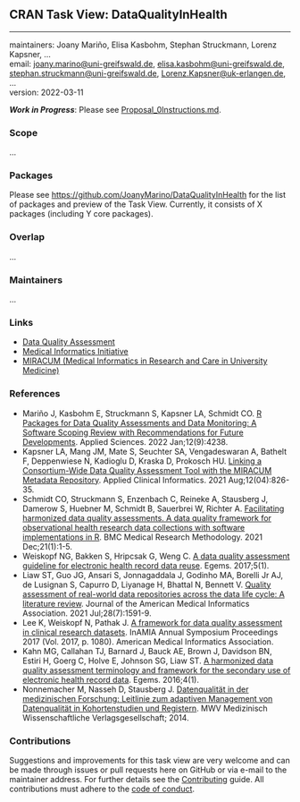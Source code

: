 ## CRAN Task View: DataQualityInHealth

--------------- ------------------------   
maintainers: Joany Mariño, Elisa Kasbohm, Stephan Struckmann, Lorenz Kapsner, ...  
email: joany.marino@uni-greifswald.de, elisa.kasbohm@uni-greifswald.de, stephan.struckmann@uni-greifswald.de, Lorenz.Kapsner@uk-erlangen.de, ...  
version: 2022-03-11  

<div>

_**Work in Progress**_: Please see [Proposal_0Instructions.md](Proposal_0Instructions.md).

### Scope 

...
  
### Packages 

Please see https://github.com/JoanyMarino/DataQualityInHealth for the list of packages and preview of the Task View. 
Currently, it consists of X packages (including Y core packages).  

  
### Overlap 

...
  
### Maintainers 

... 

</div>


### Links
- [Data Quality Assessment](https://dataquality.ship-med.uni-greifswald.de/dqassess.html)
- [Medical Informatics Initiative](https://www.medizininformatik-initiative.de/index.php/de)
- [MIRACUM (Medical Informatics in Research and Care in University Medicine)](https://www.miracum.org/en/)

### References 
- Mariño J, Kasbohm E, Struckmann S, Kapsner LA, Schmidt CO. [R Packages for Data Quality Assessments and Data Monitoring: A Software Scoping Review with Recommendations for Future Developments](https://www.mdpi.com/2076-3417/12/9/4238). Applied Sciences. 2022 Jan;12(9):4238.
- Kapsner LA, Mang JM, Mate S, Seuchter SA, Vengadeswaran A, Bathelt F, Deppenwiese N, Kadioglu D, Kraska D, Prokosch HU. [Linking a Consortium-Wide Data Quality Assessment Tool with the MIRACUM Metadata Repository](https://www.thieme-connect.de/products/ejournals/abstract/10.1055/s-0041-1733847). Applied Clinical Informatics. 2021 Aug;12(04):826-35.
- Schmidt CO, Struckmann S, Enzenbach C, Reineke A, Stausberg J, Damerow S, Huebner M, Schmidt B, Sauerbrei W, Richter A. [Facilitating harmonized data quality assessments. A data quality framework for observational health research data collections with software implementations in R](https://bmcmedresmethodol.biomedcentral.com/articles/10.1186/s12874-021-01252-7). BMC Medical Research Methodology. 2021 Dec;21(1):1-5.
- Weiskopf NG, Bakken S, Hripcsak G, Weng C. [A data quality assessment guideline for electronic health record data reuse](https://www.ncbi.nlm.nih.gov/pmc/articles/PMC5983018/). Egems. 2017;5(1).
- Liaw ST, Guo JG, Ansari S, Jonnagaddala J, Godinho MA, Borelli Jr AJ, de Lusignan S, Capurro D, Liyanage H, Bhattal N, Bennett V. [Quality assessment of real-world data repositories across the data life cycle: A literature review](https://www.ncbi.nlm.nih.gov/pmc/articles/pmc8475229/). Journal of the American Medical Informatics Association. 2021 Jul;28(7):1591-9.
- Lee K, Weiskopf N, Pathak J. [A framework for data quality assessment in clinical research datasets](https://www.ncbi.nlm.nih.gov/pmc/articles/pmc5977591/). InAMIA Annual Symposium Proceedings 2017 (Vol. 2017, p. 1080). American Medical Informatics Association.
- Kahn MG, Callahan TJ, Barnard J, Bauck AE, Brown J, Davidson BN, Estiri H, Goerg C, Holve E, Johnson SG, Liaw ST. [A harmonized data quality assessment terminology and framework for the secondary use of electronic health record data](https://www.ncbi.nlm.nih.gov/pmc/articles/PMC5051581/). Egems. 2016;4(1).
- Nonnemacher M, Nasseh D, Stausberg J. [Datenqualität in der medizinischen Forschung: Leitlinie zum adaptiven Management von Datenqualität in Kohortenstudien und Registern](https://library.oapen.org/bitstream/handle/20.500.12657/39363/datenqualitat-in-der-medizinischen-forschung.pdf?sequence=1). MWV Medizinisch Wissenschaftliche Verlagsgesellschaft; 2014.


### Contributions

Suggestions and improvements for this task view are very
welcome and can be made through issues or pull requests here on GitHub or
via e-mail to the maintainer address. For further details see the
[Contributing](https://github.com/cran-task-views/ctv/blob/main/Contributing.md)
guide. All contributions must adhere to the
[code of conduct](https://github.com/cran-task-views/ctv/blob/main/CodeOfConduct.md).
